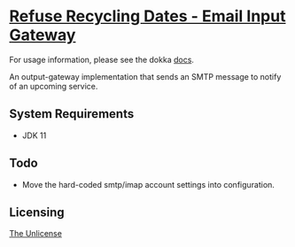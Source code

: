 # [Refuse Recycling Dates - Email Input Gateway](https://github.com/chrisdenman/rrd-email-gateway)

For usage information, please see the dokka [docs](https://chrisdenman.github.io/rrd-email-gateway/dokka/html/rrd-email-gateway/index.html).

An output-gateway implementation that sends an SMTP message to notify of an upcoming service.

## System Requirements

-   JDK 11


## Todo

-   Move the hard-coded smtp/imap account settings into configuration. 


## Licensing

[The Unlicense](LICENSE)

